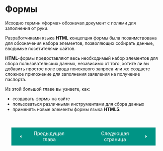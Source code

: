 # Формы

Исходно термин «форма» обозначал документ с полями для заполнения от руки.

Разработчиками языка **HTML** концепция формы была позаимствована для обозначения набора элементов, позволяющих собирать данные, вводимые посетителями сайтов.

**HTML**-формы предоставляют весь необходимый набор элементов для сбора пользовательских данных, независимо от того, хотите ли вы добавить простое поле ввода поискового запроса или же создаете сложное приложение для заполнения заявления на получение паспорта.

Из этой большой главе вы узнаете, как:

* создавать формы на сайте
* пользоваться различными инструментами для сбора данных
* применять новые элементы формы языка **HTML5**.

<div style="display: flex; justify-content: space-between; padding: 20px; margin-top:30px;"><button class="custom-button" style="background-color: rgb(0, 148, 133); color: white; font-family: 'Roboto', sans-serif; border: none; cursor: pointer; padding: 10px 20px; font-size: 16px; display: flex; align-items: center;" onclick="window.location.href='/html-css-manual/html/tables'"><svg xmlns="http://www.w3.org/2000/svg" viewBox="0 0 24 24" style="fill: white; width: 20px; height: 20px;"><path d="M15 18l-6-6 6-6" /></svg><span style="margin: 0 10px;">Предыдущая глава</span></button><button class="custom-button" style="background-color: rgb(0, 148, 133); color: white; font-family: 'Roboto', sans-serif; border: none; cursor: pointer; padding: 10px 20px; font-size: 16px; display: flex; align-items: center;" onclick="window.location.href='/html-css-manual/html/forms/why'"><span style="margin: 0 10px;">Следующая страница</span><svg xmlns="http://www.w3.org/2000/svg" viewBox="0 0 24 24" style="fill: white; width: 20px; height: 20px;"><path d="M9 18l6-6-6-6" /></svg></button></div>
